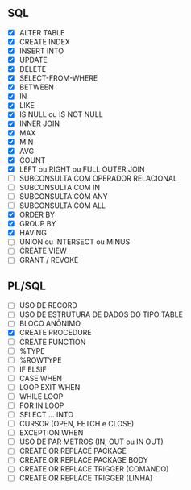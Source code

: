 ## SQL
- [x] ALTER TABLE
- [x] CREATE INDEX
- [x] INSERT INTO
- [x] UPDATE
- [x] DELETE
- [x] SELECT-FROM-WHERE
- [x] BETWEEN
- [x] IN
- [x] LIKE
- [x] IS NULL ou IS NOT NULL
- [x] INNER JOIN
- [x] MAX
- [x] MIN
- [x] AVG
- [x] COUNT
- [x] LEFT ou RIGHT ou FULL OUTER JOIN 
- [ ] SUBCONSULTA COM OPERADOR RELACIONAL
- [ ] SUBCONSULTA COM IN
- [ ] SUBCONSULTA COM ANY
- [ ] SUBCONSULTA COM ALL
- [x] ORDER BY
- [x] GROUP BY
- [x] HAVING
- [ ] UNION ou INTERSECT ou MINUS
- [ ] CREATE VIEW
- [ ] GRANT / REVOKE
## PL/SQL
- [ ] USO DE RECORD
- [ ] USO DE ESTRUTURA DE DADOS DO TIPO TABLE
- [ ] BLOCO ANÔNIMO
- [x] CREATE PROCEDURE
- [ ] CREATE FUNCTION
- [ ] %TYPE
- [ ] %ROWTYPE
- [ ] IF ELSIF
- [ ] CASE WHEN
- [ ] LOOP EXIT WHEN
- [ ] WHILE LOOP
- [ ] FOR IN LOOP
- [ ] SELECT … INTO
- [ ] CURSOR (OPEN, FETCH e CLOSE)
- [ ] EXCEPTION WHEN
- [ ] USO DE PAR METROS (IN, OUT ou IN OUT)
- [ ] CREATE OR REPLACE PACKAGE
- [ ] CREATE OR REPLACE PACKAGE BODY
- [ ] CREATE OR REPLACE TRIGGER (COMANDO)
- [ ] CREATE OR REPLACE TRIGGER (LINHA)
